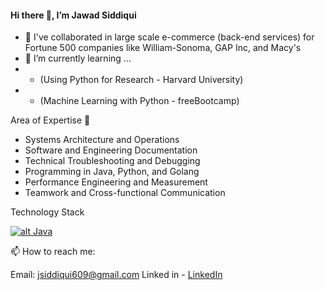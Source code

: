#### Hi there 👋, I’m Jawad Siddiqui


- 💞️ I've collaborated in large scale e-commerce (back-end services) for Fortune 500 companies like William-Sonoma, GAP Inc, and Macy's
- 🌱 I’m currently learning ... 
- - (Using Python for Research - Harvard University)
- - (Machine Learning with Python - freeBootcamp)


Area of Expertise 🌱 
- Systems Architecture and Operations 
- Software and Engineering Documentation
- Technical Troubleshooting and Debugging 
- Programming in Java, Python, and Golang
- Performance Engineering and Measurement 
- Teamwork and Cross-functional Communication

Technology Stack 

[![alt Java](https://user-images.githubusercontent.com/25181517/117201156-9a724800-adec-11eb-9a9d-3cd0f67da4bc.png)](https://stackshare.io/java)



📫 How to reach me:

Email: jsiddiqui609@gmail.com 
Linked in - [LinkedIn](https://www.linkedin.com/in/jsdqui/)
